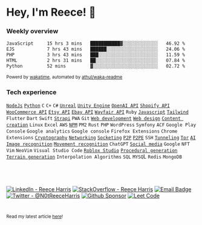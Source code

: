# Hey, I'm Reece! 👋

### Weekly overview 

<!--START_SECTION:waka-->

```txt
JavaScript     15 hrs 3 mins   ███████████▓░░░░░░░░░░░░░   46.92 %
EJS            7 hrs 43 mins   ██████░░░░░░░░░░░░░░░░░░░   24.06 %
PHP            3 hrs 43 mins   ███░░░░░░░░░░░░░░░░░░░░░░   11.59 %
HTML           2 hrs 31 mins   ██░░░░░░░░░░░░░░░░░░░░░░░   07.84 %
Python         52 mins         ▓░░░░░░░░░░░░░░░░░░░░░░░░   02.72 %
```

<!--END_SECTION:waka-->

<sub>Powerd by [wakatime](https://wakatime.com/), automated by [athul/waka-readme](https://github.com/athul/waka-readme)</sub>

### Tech experience
[`NodeJs`](https://github.com/search?q=owner%3ANotReeceHarris++language%3AJavaScript&type=code)
[`Python`](https://github.com/search?q=owner%3ANotReeceHarris++language%3APython+&type=code)
`C`
`C+`
`C#`
[`Unreal`](https://github.com/EndlessHalls) 
[`Unity Engine`](https://github.com/EndlessHalls) 
[`OpenAI API`](https://github.com/EndlessHalls) 
[`Shopify API`](https://www.codegalaxy.co.uk/uncategorised/streamlining-warehouse-operations-with-warehouse-management-software/) 
[`WooCommerce API`](https://www.codegalaxy.co.uk/uncategorised/streamlining-warehouse-operations-with-warehouse-management-software/) 
[`Etsy API`](https://www.codegalaxy.co.uk/uncategorised/streamlining-warehouse-operations-with-warehouse-management-software/) 
[`Ebay API`](https://www.codegalaxy.co.uk/uncategorised/streamlining-warehouse-operations-with-warehouse-management-software/) 
[`Wayfair API`](https://www.codegalaxy.co.uk/uncategorised/streamlining-warehouse-operations-with-warehouse-management-software/) 
`Ruby` 
[`Javascript`](https://github.com/search?q=owner%3ANotReeceHarris++language%3AJavaScript&type=code) 
[`Tailwind`](https://www.reeceharris.net/) 
`Flutter` 
`Dart` 
`Swift` 
[`Strapi`](https://reeceharris.net/) 
`PWA` 
`Git` 
[`Web development`](https://reeceharris.net/) 
[`Web design`](https://reeceharris.net/) 
[`Content creation`](https://reeceharris.net/blogs) 
`Linux` 
`Excel` 
`AWS` 
[`NPM`](https://github.com/NotReeceHarris/torv3) 
`PM2` 
`Rust` 
`PHP` 
`WordPress` 
`Symfony` 
`ACF` 
`Google Play Console` 
`Google analytics` 
`Google console` 
`Firefox Extensions` 
`Chrome Extensions` 
[`Cryptography`](https://github.com/NotReeceHarris/lcb-9409) 
[`Networking`](https://github.com/NotReeceHarris/cryptic.js) 
[`Socketing`](https://github.com/NotReeceHarris/cryptic.js) 
[`P2P`](https://github.com/NotReeceHarris/cryptic.js) 
[`P2PE`](https://github.com/NotReeceHarris/cryptic.js) 
`SSH` 
[`Tunneling`](https://github.com/NotReeceHarris/cryptic.js) 
[`Tor`](https://github.com/NotReeceHarris/torv3) 
[`AI`](https://reeceharris.net/sandbox/detector) 
[`Image recognition`](https://reeceharris.net/sandbox/detector) 
[`Movement recognition`](https://reeceharris.net/blog/revolutionizing-martial-arts-training-with-skeletal-ai) 
`ChatGPT` 
[`Social media`](https://www.linkedin.com/in/notreeceharris/) 
`Google` 
`NFT` 
`Vim` 
`NeoVim` 
`Visual Studio Code` 
[`Roblox Studio`](https://www.roblox.com/games/9560075253/AdventureTest) 
[`Procedural generation`](https://www.roblox.com/games/9560075253/AdventureTest) 
[`Terrain generation`](https://www.roblox.com/games/9560075253/AdventureTest) 
`Interpolation Algorithms` 
`SQL` 
`MYSQ`L 
`Redis` 
`MongoDB`

<!--
### Mmorpg enthusiast
Diablo IV |
New World |
Lost Ark |
The Elder Scrolls Online |
Runescape | 
Neverwinter |
Path of Exiles |
Trove
-->

<!-- <details>

  <summary>About Me</summary>
  
  > 🚀 𝗙𝘂𝘁𝘂𝗿𝗲 𝗮𝗺𝗯𝗶𝘁𝗶𝗼𝗻𝘀 \
  >I believe to succeed you need to aim for the moon and land on mars that's why I have high ambitions to work in the industry of Cyber security, however, it's always best to have a backup plan and mine would be working with companies all around the world to find and patch vulnerabilities in their platform and network. 
  >
  >📝 𝗢𝘃𝗲𝗿𝘃𝗶𝗲𝘄 \
  >Dedicated software engineer with the ability to multitask and work well with others, efficient code-oriented, bringing forth a professional and friendly attitude. Highly organized, and skilled in software concepts and fast learning. Committed to utilizing my skills to create scalable and maintainable products, while working towards the mission of a company, A strong leader who works well under pressure, and exudes productiveness.
  >
  >✨ 𝗗𝗿𝗲𝗮𝗺 𝗘𝗺𝗽𝗹𝗼𝘆𝗲𝗿𝘀 
  > - [Monzo](https://github.com/monzo) 
  > - [BAE systems](https://www.baesystems.com/) 
  > 
  > 📚 𝗜𝗻𝘁𝗿𝗲𝘀𝘁𝘀 
  > - Artificial intelligence 
  > - Cyber security 
  > - Cryptography 
  > - Blog Writing
  > 
  > 🎉 𝗡𝗲𝘄 𝗬𝗲𝗮𝗿'𝘀 𝗥𝗲𝘀𝗼𝗹𝘂𝘁𝗶𝗼𝗻𝘀 
  > - [x] Dont drop projects, keep support for packages.
  > - [x] Work on new technology within my intrests. 
  > - [x] Post regularly on my blog blogs (https://reeceharris.net)
</details> -->

#

<br>

[![LinkedIn - Reece Harris](https://img.shields.io/badge/LinkedIn-0077B5?style=for-the-badge&logo=linkedin&logoColor=white)](https://www.linkedin.com/in/notreeceharris)
[![StackOverflow - Reece Harris](https://img.shields.io/badge/stack_Overflow-f48024?style=for-the-badge&logo=stackoverflow&logoColor=white)](https://stackoverflow.com/users/16701094/reece-harris)
[![Email Badge](https://img.shields.io/badge/Email-D14836?style=for-the-badge&logo=Mail.Ru&logoColor=white)](mailto:reeceharris@email.com)
[![Twitter - @N0tReeceHarris](https://img.shields.io/badge/Twitter-1DA1F2?style=for-the-badge&logo=twitter&logoColor=white)](https://twitter.com/N0tReeceHarris)
[![Github Sponsor](https://img.shields.io/badge/Sponsor-ca5d9e?style=for-the-badge&logo=github&logoColor=white)](https://github.com/sponsors/NotReeceHarris)
[![Leet Code](https://img.shields.io/badge/Leet_Code-fda515?style=for-the-badge&logo=leetcode&logoColor=white)](https://leetcode.com/NotReeceHarris/)

#

<sub>

Read my latest article [here](https://reeceharris.net/latest)!

</sub>
